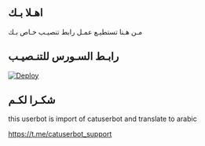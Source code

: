 ## اهـلا بـك
مـن هـنا تستطيـع عمـل رابط تنصيـب خـاص بـك

## رابـط السـورس للتنـصيـب

[![Deploy](https://www.herokucdn.com/deploy/button.svg)](https://heroku.com/deploy?template=https://github.com/lliiooill/jmthon)

## شكـرا لكـم 


this userbot is import of catuserbot and translate to arabic

https://t.me/catuserbot_support

